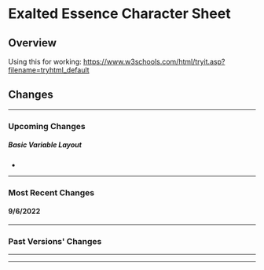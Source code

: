 # Exalted Essence Character Sheet
## Overview
Using this for working: https://www.w3schools.com/html/tryit.asp?filename=tryhtml_default

## Changes
---
### Upcoming Changes

##### Basic Variable Layout
 - 

---

### Most Recent Changes

#### 9/6/2022


---
### Past Versions' Changes
---
---
